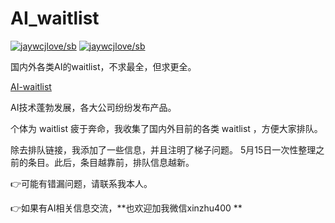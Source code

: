 # AI_waitlist

<!--rehype:style=font-size: 38px; border-bottom: 0; display: flex; min-height: 260px; align-items: center; justify-content: center;-->
 
 [![jaywcjlove/sb](https://wangchujiang.com/sb/lang/english.svg)](README_en.md) [![jaywcjlove/sb](https://wangchujiang.com/sb/lang/chinese.svg)](README.md)

<!--rehype:style=text-align: center;-->


国内外各类AI的waitlist，不求最全，但求更全。

[AI-waitlist](https://www.notion.so/7b80cf9c071345b8b9466ed34cf17907)

AI技术蓬勃发展，各大公司纷纷发布产品。

个体为 waitlist 疲于奔命，我收集了国内外目前的各类 waitlist ，方便大家排队。

除去排队链接，我添加了一些信息，并且注明了梯子问题。
5月15日一次性整理之前的条目。此后，条目越靠前，排队信息越新。

👉可能有错漏问题，请联系我本人。

👉如果有AI相关信息交流，**也欢迎加我微信xinzhu400
**
